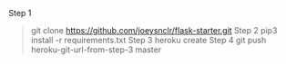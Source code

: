 Step 1
> git clone https://github.com/joeysnclr/flask-starter.git
Step 2
> pip3 install -r requirements.txt
Step 3
> heroku create
Step 4
> git push heroku-git-url-from-step-3 master 